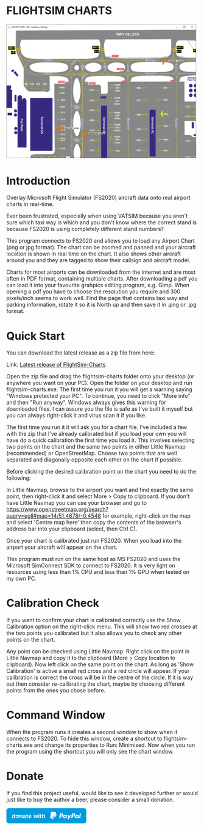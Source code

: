 # FLIGHTSIM CHARTS

![Screenshot](Screenshot.png)

# Introduction

Overlay Microsoft Flight Simulator (FS2020) aircraft data onto real airport charts in real-time.

Ever been frustrated, especially when using VATSIM because you aren't sure which taxi way is which and you don't know where the correct stand is because FS2020 is using completely different stand numbers?

This program connects to FS2020 and allows you to load any Airport Chart (png or jpg format). The chart can be zoomed and panned and your aircraft location is shown in real time on the chart. It also shows other aircraft around you and they are tagged to show their callsign and aircraft model.

Charts for most airports can be downloaded from the internet and are most often in PDF format, containing multiple charts. After downloading a pdf you can load it into your favourite grahpics editing program, e.g. Gimp. When opening a pdf you have to choose the resolution you require and 300 pixels/inch seems to work well. Find the page that contains taxi way and parking information, rotate it so it is North up and then save it in .png or .jpg format.

# Quick Start

You can download the latest release as a zip file from here:

Link: [Latest release of FlightSim-Charts](https://github.com/scott-vincent/flightsim-charts/releases/latest/download/flightsim-charts-v1.0.1-Windows-x64.zip)

Open the zip file and drag the flightsim-charts folder onto your desktop (or anywhere you want on your PC). Open the folder on your desktop and run flightsim-charts.exe. The first time you run it you will get a warning saying "Windows protected your PC". To continue, you need to click "More info" and then "Run anyway". WIndows always gives this warning for downloaded files. I can assure you the file is safe as I've built it myself but you can always right-click it and virus scan it if you like.

The first time you run it it will ask you for a chart file. I've included a few with the zip that I've already calibrated but if you load your own you will have do a quick calibration the first time you load it. This involves selecting two points on the chart and the same two points in either Little Navmap (recommended) or OpenStreetMap. Choose two points that are well separated and diagonally opposite each other on the chart if possible.

Before clicking the desired calibration point on the chart you need to do the following:

In Little Navmap, browse to the airport you want and find exactly the same point, then right-click it and select More > Copy to clipboard.
If you don't have Little Navmap you can use your browser and go to https://www.openstreetmap.org/search?query=egll#map=14/51.4678/-0.4548 for example, right-click on the map and select 'Centre map here' then copy the contents of the browser's address bar into your clipboard (select, then Ctrl C).

Once your chart is calibrated just run FS2020. When you load into the airport your aircraft will appear on the chart.

This program must run on the same host as MS FS2020 and uses the Microsoft SimConnect SDK to connect to FS2020. It is very light on resources using less than 1% CPU and less than 1% GPU when tested on my own PC.

# Calibration Check

If you want to confirm your chart is calibrated correctly use the Show Calibration option on the right-click menu. This will show two red crosses at the two points you calibrated but it also allows you to check any other points on the chart.

Any point can be checked using Little Navmap. Right click on the point in Little Navmap and copy it to the clipboard (More > Copy location to clipboard). Now left click on the same point on the chart. As long as 'Show Calibration' is active a small red cross and a red circle will appear. If your calibration is correct the cross will be in the centre of the circle. If it is way out then consider re-calibrating the chart, maybe by choosing different points from the ones you chose before.  

# Command Window

When the program runs it creates a second window to show when it connects to FS2020. To hide this window, create a shortcut to flightsim-charts.exe and change its properties to Run: Minimised. Now when you run the program using the shortcut you will only see the chart window.

# Donate

If you find this project useful, would like to see it developed further or would just like to buy the author a beer, please consider a small donation.

[<img src="donate.svg" width="210" height="40">](https://paypal.me/scottvincent2020)
